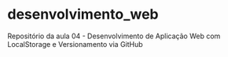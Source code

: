 # desenvolvimento_web
Repositório da aula 04 - Desenvolvimento de Aplicação Web com LocalStorage e Versionamento via GitHub
